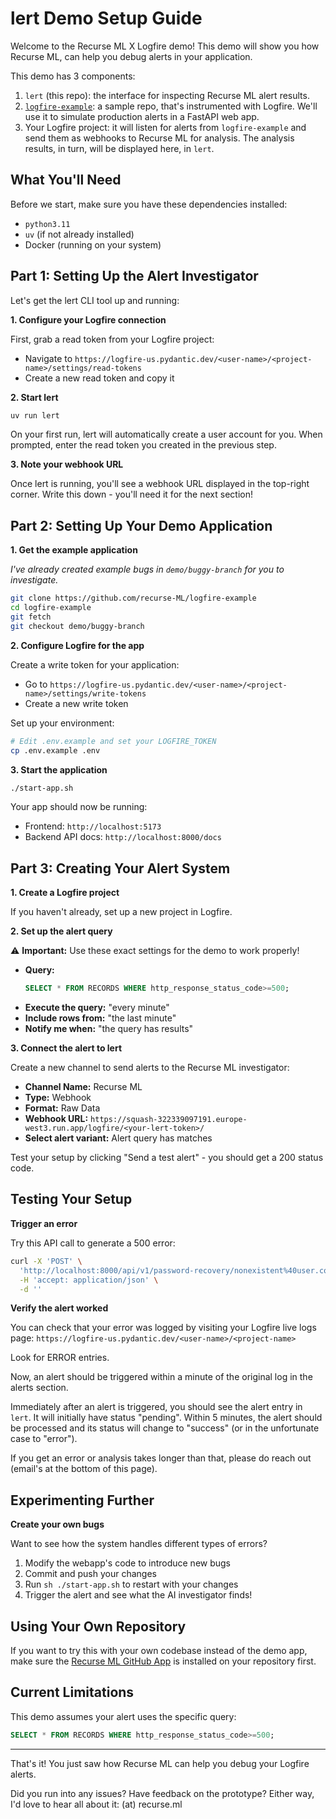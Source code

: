 # lert Demo Setup Guide

Welcome to the Recurse ML X Logfire demo!
This demo will show you how Recurse ML, can help you debug alerts in your application.

This demo has 3 components:
1. `lert` (this repo): the interface for inspecting Recurse ML alert results.
2. [`logfire-example`](https://github.com/recurse-ml/logfire-example): a sample repo, that's instrumented with Logfire.
    We'll use it to simulate production alerts in a FastAPI web app. 
3. Your Logfire project: it will listen for alerts from `logfire-example` and send them as webhooks to Recurse ML for analysis.
    The analysis results, in turn, will be displayed here, in `lert`.

## What You'll Need

Before we start, make sure you have these dependencies installed:
- `python3.11`
- `uv` (if not already installed)
- Docker (running on your system)

## Part 1: Setting Up the Alert Investigator

Let's get the lert CLI tool up and running:

**1. Configure your Logfire connection**

First, grab a read token from your Logfire project:
- Navigate to `https://logfire-us.pydantic.dev/<user-name>/<project-name>/settings/read-tokens`
- Create a new read token and copy it

**2. Start lert**
```bash
uv run lert
```

On your first run, lert will automatically create a user account for you. When prompted, enter the read token you created in the previous step.

**3. Note your webhook URL**

Once lert is running, you'll see a webhook URL displayed in the top-right corner. Write this down - you'll need it for the next section!

## Part 2: Setting Up Your Demo Application

**1. Get the example application**

_I've already created example bugs in `demo/buggy-branch` for you to investigate._

```bash
git clone https://github.com/recurse-ML/logfire-example
cd logfire-example
git fetch
git checkout demo/buggy-branch
```

**2. Configure Logfire for the app**

Create a write token for your application:
- Go to `https://logfire-us.pydantic.dev/<user-name>/<project-name>/settings/write-tokens`
- Create a new write token

Set up your environment:
```bash
# Edit .env.example and set your LOGFIRE_TOKEN
cp .env.example .env
```

**3. Start the application**

```bash
./start-app.sh
```

Your app should now be running:
- Frontend: `http://localhost:5173`
- Backend API docs: `http://localhost:8000/docs`

## Part 3: Creating Your Alert System

**1. Create a Logfire project**

If you haven't already, set up a new project in Logfire.

**2. Set up the alert query**

⚠️ **Important:** Use these exact settings for the demo to work properly!

- **Query:**
  ```sql
  SELECT * FROM RECORDS WHERE http_response_status_code>=500;
  ```
- **Execute the query:** "every minute"
- **Include rows from:** "the last minute"  
- **Notify me when:** "the query has results"

**3. Connect the alert to lert**

Create a new channel to send alerts to the Recurse ML investigator:

- **Channel Name:** Recurse ML
- **Type:** Webhook
- **Format:** Raw Data
- **Webhook URL:** `https://squash-322339097191.europe-west3.run.app/logfire/<your-lert-token>/`
- **Select alert variant:** Alert query has matches

Test your setup by clicking "Send a test alert" - you should get a 200 status code.

## Testing Your Setup

**Trigger an error**

Try this API call to generate a 500 error:
```bash
curl -X 'POST' \
  'http://localhost:8000/api/v1/password-recovery/nonexistent%40user.com' \
  -H 'accept: application/json' \
  -d ''
```

**Verify the alert worked**

You can check that your error was logged by visiting your Logfire live logs page:
`https://logfire-us.pydantic.dev/<user-name>/<project-name>`

Look for ERROR entries.

Now, an alert should be triggered within a minute of the original log in the alerts section.

Immediately after an alert is triggered, you should see the alert entry in `lert`.
It will initially have status "pending".
Within 5 minutes, the alert should be processed and its status will change to "success" (or in the unfortunate case to "error").

If you get an error or analysis takes longer than that, please do reach out (email's at the bottom of this page).


## Experimenting Further

**Create your own bugs**

Want to see how the system handles different types of errors?

1. Modify the webapp's code to introduce new bugs
2. Commit and push your changes  
3. Run `sh ./start-app.sh` to restart with your changes
4. Trigger the alert and see what the AI investigator finds!

## Using Your Own Repository

If you want to try this with your own codebase instead of the demo app, make sure the [Recurse ML GitHub App](https://github.com/marketplace/recurse-ml/) is installed on your repository first.

## Current Limitations

This demo assumes your alert uses the specific query:
```sql
SELECT * FROM RECORDS WHERE http_response_status_code>=500;
```

---

That's it!
You just saw how Recurse ML can help you debug your Logfire alerts.

Did you run into any issues? Have feedback on the prototype? Either way, I'd love to hear all about it: <first letter of the alphabet> (at) recurse.ml


